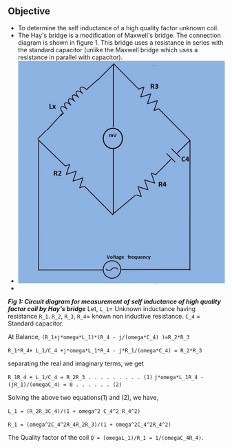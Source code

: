 ## Objective
- To determine the self inductance of a high quality factor unknown coil.
- The Hay's bridge is a modification of Maxwell's bridge. The connection diagram is shown in figure 1. This bridge uses a resistance in series with the standard capacitor (unlike the Maxwell bridge which uses a resistance in parallel with capacitor).
- ![Measurement of Self Inductance of High Quality Factor Coil by Hay's Bridge](images/hay_ckt.jpg)
- 
***Fig 1: Circuit diagram for measurement of self inductance of high quality factor coil by Hay's bridge***
Let,
     `L_1`= Unknown inductance having resistance `R_1`.
     `R_2`, `R_3`, `R_4`= known non inductive resistance.
     `C_4` = Standard capacitor.

At Balance,
`(R_1+j*omega*L_1)*(R_4 - j/(omega*C_4) )=R_2*R_3 `

` R_1*R_4+ L_1/C_4 +j*omega*L_1*R_4 - j*R_1/(omega*C_4) = R_2*R_3 `



separating the real and imaginary terms, we get

`R_1R_4 + L_1/C_4 = R_2R_3 . . . . . . . . . (1)`
`j*omega*L_1R_4 - (jR_1)/(omegaC_4) = 0 . . . . . . (2)`


Solving the above two equations(1) and (2), we have,

`L_1 = (R_2R_3C_4)/(1 + omega^2 C_4^2 R_4^2)`

`R_1 = (omega^2C_4^2R_4R_2R_3)/(1 + omega^2C_4^2R_4^2)`


The Quality factor of the coil `Q = (omegaL_1)/R_1 = 1/(omegaC_4R_4)`.
<script id="MathJax-script" async src="https://cdn.jsdelivr.net/npm/mathjax@3/es5/tex-mml-chtml.js"></script>
